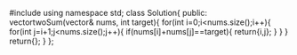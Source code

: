 #include<iostream>
using namespace std;
class Solution{
    public:
    vector<int>twoSum(vector<int>& nums, int target){
        for(int i=0;i<nums.size();i++){
            for(int j=i+1;j<nums.size();j++){
                if(nums[i]+nums[j]==target){
                    return{i,j};
                }
            }
        }
        return{};
    }
};

